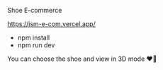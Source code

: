 Shoe E-commerce

https://jsm-e-com.vercel.app/

- npm install
- npm run dev

You can choose the shoe and view in 3D mode ❤️‍🔥
